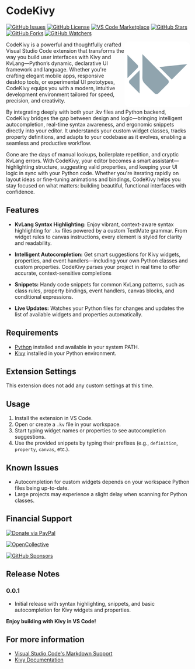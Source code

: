 # CodeKivy

[![GitHub Issues](https://img.shields.io/github/issues/Novfensec/CodeKivy?style=flat-square)](https://github.com/Novfensec/CodeKivy/issues)
[![GitHub License](https://img.shields.io/github/license/Novfensec/CodeKivy?style=flat-square)](https://github.com/Novfensec/CodeKivy/blob/main/LICENSE)
[![VS Code Marketplace](https://img.shields.io/visual-studio-marketplace/v/KartavyaShukla.codekivy?style=flat-square)](https://marketplace.visualstudio.com/items?itemName=KartavyaShukla.codekivy)
[![GitHub Stars](https://img.shields.io/github/stars/Novfensec/CodeKivy?style=flat-square)](https://github.com/Novfensec/CodeKivy/stargazers)
[![GitHub Forks](https://img.shields.io/github/forks/Novfensec/CodeKivy?style=flat-square)](https://github.com/Novfensec/CodeKivy/network/members)
[![GitHub Watchers](https://img.shields.io/github/watchers/Novfensec/CodeKivy?style=flat-square)](https://github.com/Novfensec/CodeKivy/watchers)

<p align="center">
    <img height="180" align="right" padding="11" src="https://raw.githubusercontent.com/Novfensec/CodeKivy/master/assets/icon.png" style="border-radius:1em" 
            title="kvdeveloper create MyApp --template nav_toolbar"
        />
</p>

CodeKivy is a powerful and thoughtfully crafted Visual Studio Code extension that transforms the way you build user interfaces with Kivy and KvLang—Python’s dynamic, declarative UI framework and language. Whether you're crafting elegant mobile apps, responsive desktop tools, or experimental UI prototypes, CodeKivy equips you with a modern, intuitive development environment tailored for speed, precision, and creativity.

By integrating deeply with both your .kv files and Python backend, CodeKivy bridges the gap between design and logic—bringing intelligent autocompletion, real-time syntax awareness, and ergonomic snippets directly into your editor. It understands your custom widget classes, tracks property definitions, and adapts to your codebase as it evolves, enabling a seamless and productive workflow.

Gone are the days of manual lookups, boilerplate repetition, and cryptic KvLang errors. With CodeKivy, your editor becomes a smart assistant—highlighting structure, suggesting valid properties, and keeping your UI logic in sync with your Python code. Whether you're iterating rapidly on layout ideas or fine-tuning animations and bindings, CodeKivy helps you stay focused on what matters: building beautiful, functional interfaces with confidence.

## Features

- **KvLang Syntax Highlighting:**
    Enjoy vibrant, context-aware syntax highlighting for `.kv` files powered by a custom TextMate grammar. From widget rules to canvas instructions, every element is styled for clarity and readability.

- **Intelligent Autocompletion:**
    Get smart suggestions for Kivy widgets, properties, and event handlers—including your own Python classes and custom properties. CodeKivy parses your project in real time to offer accurate, context-sensitive completions

- **Snippets:**
    Handy code snippets for common KvLang patterns, such as class rules, property bindings, event handlers, canvas blocks, and conditional expressions.

- **Live Updates:**
    Watches your Python files for changes and updates the list of available widgets and properties automatically.

## Requirements

- [Python](https://www.python.org/) installed and available in your system PATH.
- [Kivy](https://kivy.org/) installed in your Python environment.

## Extension Settings

This extension does not add any custom settings at this time.

## Usage

1. Install the extension in VS Code.
2. Open or create a `.kv` file in your workspace.
3. Start typing widget names or properties to see autocompletion suggestions.
4. Use the provided snippets by typing their prefixes (e.g., `definition`, `property`, `canvas`, etc.).

## Known Issues

- Autocompletion for custom widgets depends on your workspace Python files being up-to-date.
- Large projects may experience a slight delay when scanning for Python classes.

## Financial Support

[![Donate via PayPal](https://img.shields.io/badge/Donate%20via-PayPal-00457C?style=for-the-badge&logo=paypal&logoColor=white)](https://www.paypal.me/KARTAVYASHUKLA)

[![OpenCollective](https://img.shields.io/opencollective/all/Novfensec?style=for-the-badge&label=Support%20Novfensec&logo=opencollective&color=blue)](https://opencollective.com/Novfensec)

[![GitHub Sponsors](https://img.shields.io/github/sponsors/Novfensec?style=for-the-badge&label=Sponsor%20Novfensec&logo=github&color=000000)](https://github.com/sponsors/Novfensec)

## Release Notes

### 0.0.1

- Initial release with syntax highlighting, snippets, and basic autocompletion for Kivy widgets and properties.

**Enjoy building with Kivy in VS Code!**

## For more information

- [Visual Studio Code's Markdown Support](http://code.visualstudio.com/docs/languages/markdown)
- [Kivy Documentation](https://kivy.org/doc/stable/)
